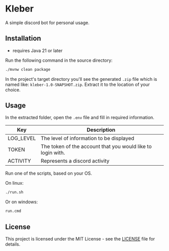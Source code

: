 # Kleber

A simple discord bot for personal usage.

## Installation

* requires Java 21 or later

Run the following command in the source directory:

```bash
./mvnw clean package
```

In the project's target directory you'll see the generated `.zip` file which is named like: `kleber-1.0-SNAPSHOT.zip`.
Extract it to the location of your choice.
## Usage

In the extracted folder, open the `.env` file and fill in required information.

| Key       | Description                              |
|-----------|------------------------------------------|
| LOG_LEVEL | The level of information to be displayed |
| TOKEN     | The token of the account that you would like to login with.|
| ACTIVITY  | Represents a discord activity            | 

Run one of the scripts, based on your OS.

On linux:
```bash
./run.sh
```

Or on windows:
```cmd
run.cmd
```

## License

This project is licensed under the MIT License - see the [LICENSE](LICENSE) file for details.